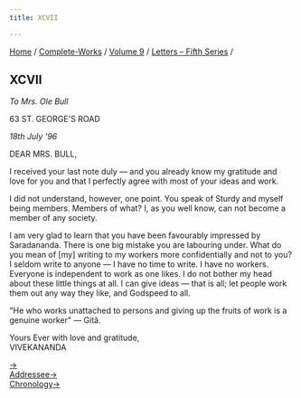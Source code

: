```yaml
---
title: XCVII

---
```



[Home](../../../index.htm) / [Complete-Works](../../complete_works.htm)
/ [Volume 9](../volume_9_contents.htm) / [Letters – Fifth
Series](letters_fifth_series_contents.htm) /



## XCVII

*To Mrs. Ole Bull*

63 ST. GEORGE'S ROAD

*18th July '96*

DEAR MRS. BULL,

I received your last note duly — and you already know my gratitude and
love for you and that I perfectly agree with most of your ideas and
work.

I did not understand, however, one point. You speak of Sturdy and myself
being members. Members of what? I, as you well know, can not become a
member of any society.

I am very glad to learn that you have been favourably impressed by
Saradananda. There is one big mistake you are labouring under. What do
you mean of \[my\] writing to my workers more confidentially and not to
you? I seldom write to anyone — I have no time to write. I have no
workers. Everyone is independent to work as one likes. I do not bother
my head about these little things at all. I can give ideas — that is
all; let people work them out any way they like, and Godspeed to all.

"He who works unattached to persons and giving up the fruits of work is
a genuine worker" — Gitâ.

Yours Ever with love and gratitude,  
VIVEKANANDA

[→](098_blessed_and_beloved.htm)  
[Addressee→](../../volume_6/epistles_second_series/104_mrs_bull.htm)  
[Chronology→](../../volume_6/epistles_second_series/104_mrs_bull.htm)


